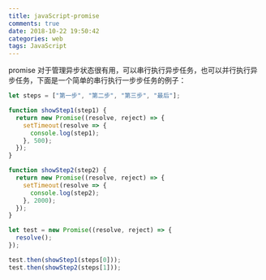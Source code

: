 ```yaml
---
title: javaScript-promise
comments: true
date: 2018-10-22 19:50:42
categories: web
tags: JavaScript
---
```


promise 对于管理异步状态很有用，可以串行执行异步任务，也可以并行执行异步任务，下面是一个简单的串行执行一步步任务的例子：

<!--more-->

```js
let steps = ["第一步", "第二步", "第三步", "最后"];

function showStep1(step1) {
  return new Promise((resolve, reject) => {
    setTimeout(resolve => {
      console.log(step1);
    }, 500);
  });
}

function showStep2(step2) {
  return new Promise((resolve, reject) => {
    setTimeout(resolve => {
      console.log(step2);
    }, 2000);
  });
}

let test = new Promise((resolve, reject) => {
  resolve();
});

test.then(showStep1(steps[0]));
test.then(showStep2(steps[1]));
```

